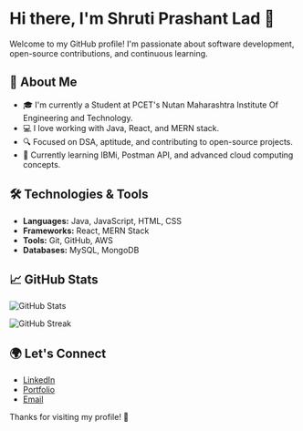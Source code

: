 # Hi there, I'm Shruti Prashant Lad 👋

Welcome to my GitHub profile! I'm passionate about software development, open-source contributions, and continuous learning.

## 🚀 About Me
- 🎓 I'm currently a Student at PCET's Nutan Maharashtra Institute Of Engineering and Technology.
- 💻 I love working with Java, React, and MERN stack.
- 🔍 Focused on DSA, aptitude, and contributing to open-source projects.
- 🌱 Currently learning IBMi, Postman API, and advanced cloud computing concepts.

## 🛠️ Technologies & Tools
- **Languages:** Java, JavaScript, HTML, CSS
- **Frameworks:** React, MERN Stack
- **Tools:**  Git, GitHub, AWS
- **Databases:** MySQL, MongoDB

## 📈 GitHub Stats

![GitHub Stats](https://github-readme-stats.vercel.app/api?username=shrutilad20&show_icons=true&theme=radical)

![GitHub Streak](https://github-readme-streak-stats.herokuapp.com/?user=shrutilad20&theme=radical)

## 🌍 Let's Connect
- [LinkedIn](https://www.linkedin.com/in/shrutilad35/)
- [Portfolio](https://your-portfolio-link.com)
- [Email](mailto:shrutilad35@gmail.com)

Thanks for visiting my profile! 🚀

